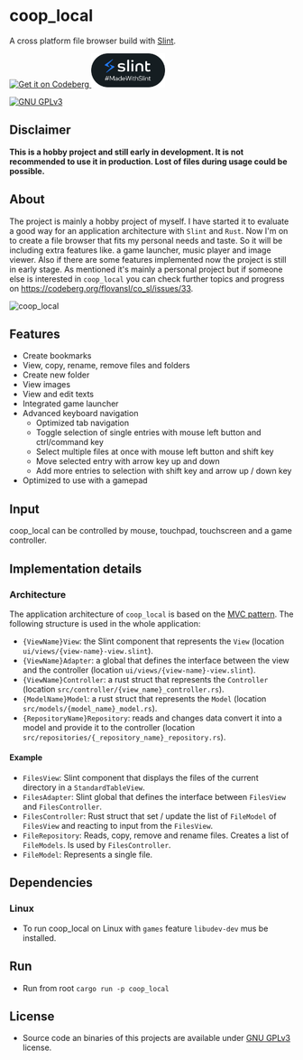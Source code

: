 <!--
SPDX-FileCopyrightText: 2023 Florian Blasius <co_sl@tutanota.com>
SPDX-License-Identifier: GPL-3.0-only
-->

# coop_local

A cross platform file browser build with [Slint](https://slint.dev/).

<a href="https://codeberg.org/flovansl/co_sl">
    <img alt="Get it on Codeberg" src="https://get-it-on.codeberg.org/get-it-on-blue-on-white.png" height="60">
</a>
<a href="https://slint.dev">
    <img alt="#MadeWithSlint" src="https://raw.githubusercontent.com/slint-ui/slint/master/logo//MadeWithSlint-logo-light.svg" height="60">
</a>

[![GNU GPLv3](https://img.shields.io/badge/license-GPLv3-green.svg)](../../LICENSES/GPL-3.0-only.txt)


## Disclaimer

**This is a hobby project and still early in development. It is not recommended to use it in production. Lost of files during usage could be possible.**

## About

The project is mainly a hobby project of myself. I have started it to evaluate a good way for an application architecture with `Slint` and `Rust`.
Now I'm on to create a file browser that fits my personal needs and taste. So it will be including extra features like. a game launcher, music player and image viewer.
Also if there are some features implemented now the project is still in early stage. As mentioned it's mainly a personal project but if someone else is interested in `coop_local` you can check further topics and progress on https://codeberg.org/flovansl/co_sl/issues/33.

 <img alt="coop_local" src="https://codeberg.org/flovansl/pages//attachments/9ba12373-c14d-4016-a875-401b9c3df3d0" width="320" />

## Features

* Create bookmarks
* View, copy, rename, remove files and folders
* Create new folder
* View images
* View and edit texts
* Integrated game launcher
* Advanced keyboard navigation
    * Optimized tab navigation
    * Toggle selection of single entries with mouse left button and ctrl/command key
    * Select multiple files at once with mouse left button and shift key
    * Move selected entry with arrow key up and down
    * Add more entries to selection with shift key and arrow up / down key
* Optimized to use with a gamepad

## Input

coop_local can be controlled by mouse, touchpad, touchscreen and a game controller.

## Implementation details

### Architecture

The application architecture of `coop_local` is based on the [MVC pattern](https://en.wikipedia.org/wiki/Model–view–controller). The following structure is used in the whole application:

* `{ViewName}View`: the Slint component that represents the `View` (location `ui/views/{view-name}-view.slint`).
* `{ViewName}Adapter`: a global that defines the interface between the view and the controller (location `ui/views/{view-name}-view.slint`).
* `{ViewName}Controller`: a rust struct that represents the `Controller` (location `src/controller/{view_name}_controller.rs`).
* `{ModelName}Model`: a rust struct that represents the `Model` (location `src/models/{model_name}_model.rs`).
* `{RepositoryName}Repository`: reads and changes data convert it into a model and provide it to the controller (location `src/repositories/{_repository_name}_repository.rs`).

#### Example

* `FilesView`: Slint component that displays the files of the current directory in a `StandardTableView`.
* `FilesAdapter`: Slint global that defines the interface between `FilesView` and `FilesController`.
* `FilesController`: Rust struct that set / update the list of `FileModel` of `FilesView` and reacting to input from the `FilesView`.
* `FileRepository`: Reads, copy, remove and rename files. Creates a list of `FileModels`. Is used by `FilesController`.
* `FileModel`: Represents a single file.

## Dependencies

### Linux

* To run coop_local on Linux with `games` feature `libudev-dev` mus be installed.

## Run

* Run from root `cargo run -p coop_local`

## License

* Source code an binaries of this projects are available under [GNU GPLv3](../../LICENSES/GPL-3.0-only.txt) license.
